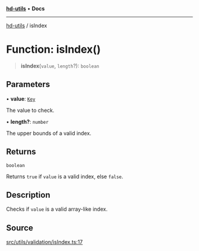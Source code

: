 [**hd-utils**](../README.md) • **Docs**

***

[hd-utils](../globals.md) / isIndex

# Function: isIndex()

> **isIndex**(`value`, `length`?): `boolean`

## Parameters

• **value**: [`Key`](../type-aliases/Key.md)

The value to check.

• **length?**: `number`

The upper bounds of a valid index.

## Returns

`boolean`

Returns `true` if `value` is a valid index, else `false`.

## Description

Checks if `value` is a valid array-like index.

## Source

[src/utils/validation/isIndex.ts:17](https://github.com/AhmadHddad/h-utils/blob/b1dfa95e218c9605f39fc234662ef50e62fadcb8/src/utils/validation/isIndex.ts#L17)
